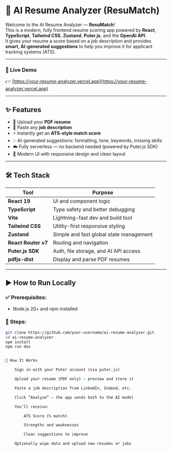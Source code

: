 # 🧠 AI Resume Analyzer (ResuMatch)

Welcome to the AI Resume Analyzer — **ResuMatch**!  
This is a modern, fully frontend resume scoring app powered by **React**, **TypeScript**, **Tailwind CSS**, **Zustand**, **Puter.js**, and the **OpenAI API**.  
It gives your resume a score based on a job description and provides **smart, AI-generated suggestions** to help you improve it for applicant tracking systems (ATS).

---

### 🔗 Live Demo  
👉 [https://your-resume-analyzer.vercel.app](https://your-resume-analyzer.vercel.app)

---

## ✨ Features

- 📄 Upload your **PDF resume**
- 📝 Paste any **job description**
- ⚡ Instantly get an **ATS-style match score**
- 💡 AI-generated suggestions: formatting, tone, keywords, missing skills
- ☁️ Fully serverless — no backend needed (powered by Puter.js SDK)
- 🎨 Modern UI with responsive design and clean layout

---

## 🛠 Tech Stack

| Tool              | Purpose                                 |
|-------------------|------------------------------------------|
| **React 19**       | UI and component logic                   |
| **TypeScript**     | Type safety and better debugging         |
| **Vite**           | Lightning-fast dev and build tool        |
| **Tailwind CSS**   | Utility-first responsive styling         |
| **Zustand**        | Simple and fast global state management  |
| **React Router v7**| Routing and navigation                   |
| **Puter.js SDK**   | Auth, file storage, and AI API access    |
| **pdfjs-dist**     | Display and parse PDF resumes            |

---

## ▶️ How to Run Locally

### ✅ Prerequisites:
- Node.js 20+ and npm installed

### 🧪 Steps:
```bash
git clone https://github.com/your-username/ai-resume-analyzer.git
cd ai-resume-analyzer
npm install
npm run dev


📌 How It Works

    Sign in with your Puter account (via puter.js)

    Upload your resume (PDF only) – preview and store it

    Paste a job description from LinkedIn, Indeed, etc.

    Click “Analyze” – the app sends both to the AI model

    You’ll receive:

        ATS Score (% match)

        Strengths and weaknesses

        Clear suggestions to improve

    Optionally wipe data and upload new resumes or jobs
